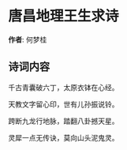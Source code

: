# 唐昌地理王生求诗

**作者**: 何梦桂

## 诗词内容

千古青囊破六丁，太原衣钵在心经。

天教文字留心印，世有儿孙振说铃。

跨断九龙行地脉，踏翻八卦撼天星。

灵犀一点无传诀，莫向山头泥鬼灵。

